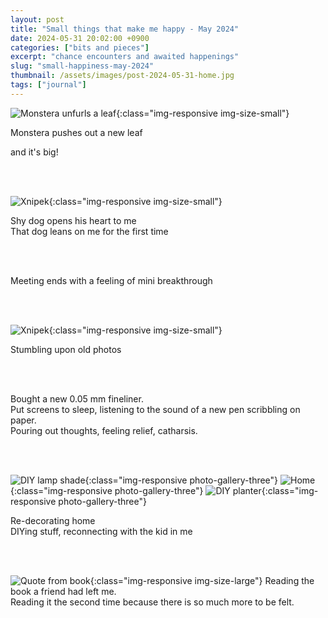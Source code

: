 ```yaml
---
layout: post
title: "Small things that make me happy - May 2024"
date: 2024-05-31 20:02:00 +0900
categories: ["bits and pieces"]
excerpt: "chance encounters and awaited happenings"
slug: "small-happiness-may-2024"
thumbnail: /assets/images/post-2024-05-31-home.jpg
tags: ["journal"]
---
```





![Monstera unfurls a leaf]({{site.baseurl}}/assets/images/post-2024-05-31-monstera.jpg){:class="img-responsive img-size-small"}

Monstera pushes out a new leaf<br /> 
<!-- A new leaf unfurls on my Monstera<br /> -->
and it's big!

<br /><br /> 

![Xnipek]({{site.baseurl}}/assets/images/post-2024-05-31-dog1.jpg){:class="img-responsive img-size-small"}

Shy dog opens his heart to me<br />
That dog leans on me for the first time<br /> 


<br /><br /> 


Meeting ends with a feeling of mini breakthrough 

<br /><br /> 

![Xnipek]({{site.baseurl}}/assets/images/post-2024-05-31-old-photo2.jpg){:class="img-responsive img-size-small"}

Stumbling upon old photos

<br /><br /> 


Bought a new 0.05 mm fineliner.<br /> 
Put screens to sleep, listening to the sound of a new pen scribbling on paper.<br />
Pouring out thoughts, feeling relief, catharsis.
<!-- The satisfying sound of a new pen scribbling on a fresh notebook -->

<br /><br /> 

![DIY lamp shade]({{site.baseurl}}/assets/images/post-2024-05-31-light.jpg){:class="img-responsive photo-gallery-three"}
![Home]({{site.baseurl}}/assets/images/post-2024-05-31-home.jpg){:class="img-responsive photo-gallery-three"}
![DIY planter]({{site.baseurl}}/assets/images/post-2024-05-31-pot.jpg){:class="img-responsive photo-gallery-three"}

Re-decorating home <br />
DIYing stuff, reconnecting with the kid in me

<br /><br /> 

![Quote from book]({{site.baseurl}}/assets/images/post-2024-05-31-book.jpg){:class="img-responsive img-size-large"}
Reading the book a friend had left me. <br /> 
Reading it the second time because there is so much more to be felt. <br /> 


<br /><br /> 
